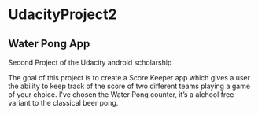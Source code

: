 # UdacityProject2
## Water Pong App
Second Project of the Udacity android scholarship

The goal of this project is to create a Score Keeper app which gives a user the ability to keep track of the score of two different teams playing a game of your choice.
I've chosen the Water Pong counter, it’s a alchool free variant to the classical beer pong.
